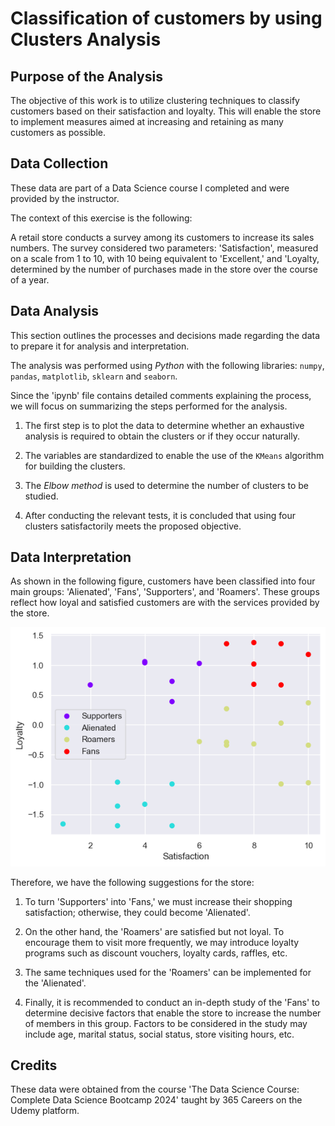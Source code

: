# Classification of customers by using Clusters Analysis

## Purpose of the Analysis

The objective of this work is to utilize clustering techniques to classify customers based on their satisfaction and loyalty. This will enable the store to implement measures aimed at increasing and retaining as many customers as possible.

## Data Collection

These data are part of a Data Science course I completed and were provided by the instructor.

The context of this exercise is the following: 

A retail store conducts a survey among its customers to increase its sales numbers. The survey considered two parameters: 'Satisfaction', measured on a scale from 1 to 10, with 10 being equivalent to 'Excellent,' and 'Loyalty, determined by the number of purchases made in the store over the course of a year.

## Data Analysis

This section outlines the processes and decisions made regarding the data to prepare it for analysis and interpretation.

The analysis was performed using _Python_ with the following libraries: `numpy`, `pandas`, `matplotlib`, `sklearn` and `seaborn`.

Since the 'ipynb' file contains detailed comments explaining the process, we will focus on summarizing the steps performed for the analysis.

1. The first step is to plot the data to determine whether an exhaustive analysis is required to obtain the clusters or if they occur naturally.

1. The variables are standardized to enable the use of the `KMeans` algorithm for building the clusters.

1. The _Elbow method_ is used to determine the number of clusters to be studied.

1. After conducting the relevant tests, it is concluded that using four clusters satisfactorily meets the proposed objective.

## Data Interpretation

As shown in the following figure, customers have been classified into four main groups: 'Alienated', 'Fans', 'Supporters', and 'Roamers'. These groups reflect how loyal and satisfied customers are with the services provided by the store.

<p align="center">
<img src="cluster_4_image.png">
</p>

Therefore, we have the following suggestions for the store:

1. To turn 'Supporters' into 'Fans,' we must increase their shopping satisfaction; 
otherwise, they could become 'Alienated'.

2. On the other hand, the 'Roamers' are satisfied but not loyal. To encourage them to visit more frequently, we may introduce loyalty programs such as discount vouchers, loyalty cards, raffles, etc.

3. The same techniques used for the 'Roamers' can be implemented for the 'Alienated'.

4. Finally, it is recommended to conduct an in-depth study of the 'Fans' to determine decisive factors that enable the store to increase the number of members in this group. Factors to be considered in the study may include age, marital status, social status, store visiting hours, etc.

## Credits
These data were obtained from the course 'The Data Science Course: Complete Data Science Bootcamp 2024' taught by 365 Careers on the Udemy platform.

